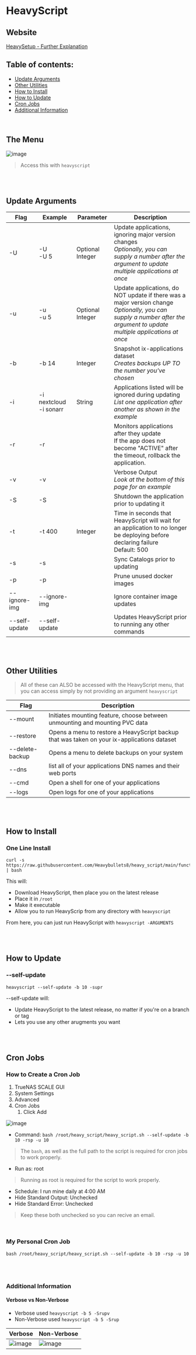 # HeavyScript

## Website 

[HeavySetup - Further Explanation](https://heavysetup.info/scripts/heavyscript/about/)

## Table of contents:
* [Update Arguments](#update-arguments)
* [Other Utilities](#other-utilities)
* [How to Install](#how-to-install)
* [How to Update](#how-to-update)
* [Cron Jobs](#cron-jobs)
* [Additional Information](#additional-information)

<br>

## The Menu

![image](https://user-images.githubusercontent.com/20793231/209697976-b7a6ec9c-dee7-4707-82d9-58eb7a2d8248.png)
> Access this with `heavyscript`

<br >
<br >

## Update Arguments
| Flag          | Example                | Parameter        | Description                                                                                                                                                                |
|---------------|------------------------|------------------|----------------------------------------------------------------------------------------------------------------------------------------------------------------------------|
| -U            | -U <br>-U 5            | Optional Integer | Update applications, ignoring major version changes<br>_Optionally, you can supply a number after the argument to update multiple applications at once_                    |
| -u            | -u<br>-u 5             | Optional Integer | Update applications, do NOT update if there was a major version change<br>_Optionally, you can supply a number after the argument to update multiple applications at once_ |
| -b            | -b 14                  | Integer          | Snapshot ix-applications dataset<br>_Creates backups UP TO the number you've chosen_                                                                                       |
| -i            | -i nextcloud -i sonarr | String           | Applications listed will be ignored during updating<br>_List one application after another as shown in the example_                                                        |
| -r            | -r                     |                  | Monitors applications after they update<br>If the app does not become "ACTIVE" after the timeout, rollback the application.                                                |
| -v            | -v                     |                  | Verbose Output<br>_Look at the bottom of this page for an example_                                                                                                         |
| -S            | -S                     |                  | Shutdown the application prior to updating it                                                                                                                              |
| -t            | -t 400                 | Integer          | Time in seconds that HeavyScript will wait for an application to no longer be deploying before declaring failure<br>Default: 500                                           |
| -s            | -s                     |                  | Sync Catalogs prior to updating                                                                                                                                            |
| -p            | -p                     |                  | Prune unused docker images                                                                                                                                                 |
| --ignore-img  | --ignore-img           |                  | Ignore container image updates                                                                                                                                             |
| --self-update | --self-update          |                  | Updates HeavyScript prior to running any other commands                                                                                                                    |


<br >
<br>

## Other Utilities
> All of these can ALSO be accessed with the HeavyScript menu, that you can access simply by not providing an argument `heavyscript`

| Flag            | Description                                                                                  |
|-----------------|----------------------------------------------------------------------------------------------|
| --mount         | Initiates mounting feature, choose between unmounting and mounting PVC data                  |
| --restore       | Opens a menu to restore a HeavyScript backup that was taken on your ix-applications dataset |
| --delete-backup | Opens a menu to delete backups on your system                                                |
| --dns           | list all of your applications DNS names and their web ports                                  |
| --cmd           | Open a shell for one of your applications                                                    |
| --logs          | Open logs for one of your applications                                                       |


<br>
<br>


## How to Install

### One Line Install
```
curl -s https://raw.githubusercontent.com/Heavybullets8/heavy_script/main/functions/deploy.sh | bash 
```

This will:
- Download HeavyScript, then place you on the latest release
- Place it in `/root`
- Make it executable
- Allow you to run HeavyScrip from any directory with `heavyscript`

From here, you can just run HeavyScript with `heavyscript -ARGUMENTS`

<br>
<br>
 
## How to Update 

### --self-update

```
heavyscript --self-update -b 10 -supr
```

--self-update will:
- Update HeavyScript to the latest release, no matter if you're on a branch or tag
- Lets you use any other arugments you want

<br >
<br >

## Cron Jobs

### How to Create a Cron Job

1. TrueNAS SCALE GUI
2. System Settings
3. Advanced
4. Cron Jobs
   1. Click Add

![image](https://user-images.githubusercontent.com/20793231/215238304-0ef18468-acc9-417a-8dc3-cbb5a88a36d2.png)


- Command: `bash /root/heavy_script/heavy_script.sh --self-update -b 10 -rsp -u 10`
> The `bash`, as well as the full path to the script is required for cron jobs to work properly.
- Run as: root
> Running as root is required for the script to work properly.
- Schedule: I run mine daily at 4:00 AM
- Hide Standard Output: Unchecked
- Hide Standard Error: Unchecked
> Keep these both unchecked so you can recive an email.


<br >

### My Personal Cron Job

```
bash /root/heavy_script/heavy_script.sh --self-update -b 10 -rsp -u 10
```


<br >
<br >

### Additional Information

#### Verbose vs Non-Verbose 
-  Verbose used `heavyscript -b 5 -Srupv`
- Non-Verbose used `heavyscript -b 5 -Srup`

| Verbose 	| Non-Verbose 	|
|---------	|-------------	|
|  ![image](https://user-images.githubusercontent.com/20793231/167971188-07f71d02-8da3-4e0c-b9a0-cd26e7f63613.png) |   ![image](https://user-images.githubusercontent.com/20793231/167972033-dc8d4ab4-4fb2-4c8a-b7dc-b9311ae55cf8.png) |
       

